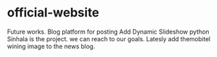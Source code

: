 # official-website

Future works.
Blog platform for posting
Add Dynamic Slideshow 
python Sinhala is the project. we can reach to our goals.
Latesly add themobitel wining image to the news blog.


